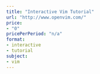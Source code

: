 ```yaml
---
title: "Interactive Vim Tutorial"
url: "http://www.openvim.com/"
price: 
- "0"
pricePerPeriod: "n/a"
format: 
- interactive
- tutorial
subject: 
- vim
---
```


